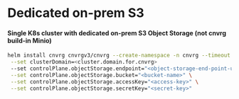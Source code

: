 # Dedicated on-prem S3

#### Single K8s cluster with dedicated on-prem S3 Object Storage (not cnvrg build-in Minio)

```bash
helm install cnvrg cnvrgv3/cnvrg --create-namespace -n cnvrg --timeout 1500s \
 --set clusterDomain=<cluster.domain.for.cnvrg>
 --set controlPlane.objectStorage.endpoint="<object-storage-end-point-url>" \
 --set controlPlane.objectStorage.bucket="<bucket-name>" \
 --set controlPlane.objectStorage.accessKey="<access-key>" \
 --set controlPlane.objectStorage.secretKey="<secret-key>"
```
